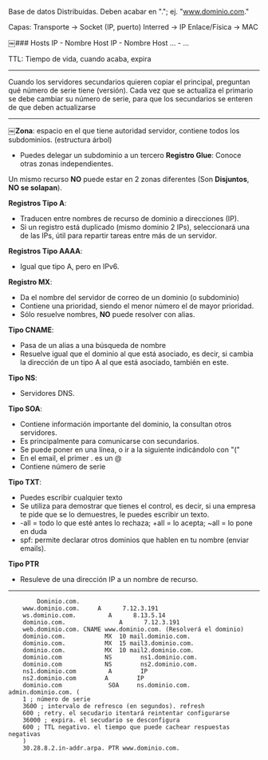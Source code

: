 Base de datos Distribuidas.
Deben acabar en "."; ej. "www.dominio.com."

Capas:
Transporte -> Socket (IP, puerto)
Interred -> IP
Enlace/Física -> MAC


​￼### Hosts
IP - Nombre Host
IP - Nombre Host
... - ...


TTL: Tiempo de vida, cuando acaba, expira

---
Cuando los servidores secundarios quieren copiar el principal, preguntan qué número de serie tiene (versión). Cada vez que se actualiza el primario se debe cambiar su número de serie, para que los secundarios se enteren de que deben actualizarse

---
​￼**Zona**: espacio en el que tiene autoridad servidor, contiene todos los subdominios. (estructura árbol)
 - Puedes delegar un subdominio a un tercero
**Registro Glue**: Conoce otras zonas independientes.

Un mismo recurso **NO** puede estar en 2 zonas diferentes (Son **Disjuntos**, **NO se solapan**).

**Registros Tipo A**: 
  - Traducen entre nombres de recurso de dominio a direcciones (IP).
  - Si un registro está duplicado (mismo dominio 2 IPs), seleccionará una de las IPs, útil para repartir tareas entre más de un servidor.

**Registros Tipo AAAA**:
 - Igual que tipo A, pero en IPv6.

**Registro MX**:
 - Da el nombre del servidor de correo de un dominio (o subdominio)
 - Contiene una prioridad, siendo el menor número el de mayor prioridad.
 - Sólo resuelve nombres, **NO** puede resolver con alias.

**Tipo CNAME**: 
 - Pasa de un alias a una búsqueda de nombre
 - Resuelve igual que el dominio al que está asociado, es decir, si cambia la dirección de un tipo A al que está asociado, también en este.

**Tipo NS**:
 - Servidores DNS.

**Tipo SOA**:
 - Contiene información importante del dominio, la consultan otros servidores.
 - Es principalmente para comunicarse con secundarios.
 - Se puede poner en una línea, o ir a la siguiente indicándolo con "("
 - En el email, el primer . es un @
 - Contiene número de serie

**Tipo TXT**:
 - Puedes escribir cualquier texto
 - Se utiliza para demostrar que tienes el control, es decir, si una empresa te pide que se lo demuestres, le puedes escribir un texto.
 - -all = todo lo que esté antes lo rechaza; +all = lo acepta; ~all = lo pone en duda
 - spf: permite declarar otros dominios que hablen en tu nombre (enviar emails).

**Tipo PTR**
 - Resuleve de una dirección IP a un nombre de recurso.


---
		
		
			Dominio.com.
		www.dominio.com.     A      7.12.3.191
		ws.dominio.com.         A      8.13.5.14
		dominio.com.               A      7.12.3.191
		web.dominio.com. CNAME www.dominio.com. (Resolverá el dominio)
		dominio.com.           MX  10 mail.dominio.com.
		dominio.com.           MX  15 mail3.dominio.com.
		dominio.com.           MX  10 mail2.dominio.com.
		dominio.com            NS        ns1.dominio.com.
		dominio.com            NS        ns2.dominio.com.
		ns1.dominio.com         A        IP
		ns2.dominio.com        A        IP
		dominio.com             SOA     ns.dominio.com.     admin.dominio.com. (
		1 ; número de serie
		3600 ; intervalo de refresco (en segundos). refresh
		600 ; retry. el secudario itentará reintentar configurarse
		36000 ; expira. el secudario se desconfigura
		600 ; TTL negativo. el tiempo que puede cachear respuestas negativas
		)
		30.28.8.2.in-addr.arpa. PTR www.dominio.com.


